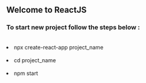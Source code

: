 <h2> Welcome to ReactJS </h2>
<h3> To start new project follow the steps below : </h3>
&nbsp;  <li> npx create-react-app project_name </li>
&nbsp;<li> cd project_name </li>
&nbsp;  <li> npm start </li></p>
